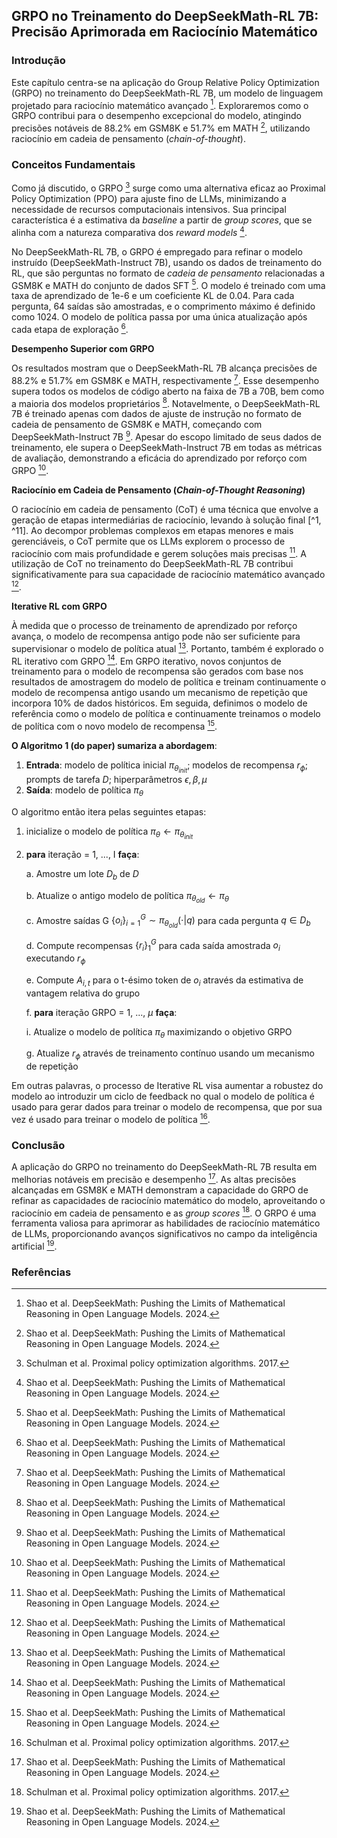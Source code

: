 ## GRPO no Treinamento do DeepSeekMath-RL 7B: Precisão Aprimorada em Raciocínio Matemático

### Introdução

Este capítulo centra-se na aplicação do Group Relative Policy Optimization (GRPO) no treinamento do DeepSeekMath-RL 7B, um modelo de linguagem projetado para raciocínio matemático avançado [^1]. Exploraremos como o GRPO contribui para o desempenho excepcional do modelo, atingindo precisões notáveis de 88.2% em GSM8K e 51.7% em MATH [^1], utilizando raciocínio em cadeia de pensamento (*chain-of-thought*).

### Conceitos Fundamentais

Como já discutido, o GRPO [^11] surge como uma alternativa eficaz ao Proximal Policy Optimization (PPO) para ajuste fino de LLMs, minimizando a necessidade de recursos computacionais intensivos. Sua principal característica é a estimativa da *baseline* a partir de *group scores*, que se alinha com a natureza comparativa dos *reward models* [^1].

No DeepSeekMath-RL 7B, o GRPO é empregado para refinar o modelo instruído (DeepSeekMath-Instruct 7B), usando os dados de treinamento do RL, que são perguntas no formato de *cadeia de pensamento* relacionadas a GSM8K e MATH do conjunto de dados SFT [^1]. O modelo é treinado com uma taxa de aprendizado de 1e-6 e um coeficiente KL de 0.04. Para cada pergunta, 64 saídas são amostradas, e o comprimento máximo é definido como 1024. O modelo de política passa por uma única atualização após cada etapa de exploração [^1].

**Desempenho Superior com GRPO**

Os resultados mostram que o DeepSeekMath-RL 7B alcança precisões de 88.2% e 51.7% em GSM8K e MATH, respectivamente [^1]. Esse desempenho supera todos os modelos de código aberto na faixa de 7B a 70B, bem como a maioria dos modelos proprietários [^1]. Notavelmente, o DeepSeekMath-RL 7B é treinado apenas com dados de ajuste de instrução no formato de cadeia de pensamento de GSM8K e MATH, começando com DeepSeekMath-Instruct 7B [^1]. Apesar do escopo limitado de seus dados de treinamento, ele supera o DeepSeekMath-Instruct 7B em todas as métricas de avaliação, demonstrando a eficácia do aprendizado por reforço com GRPO [^1].

**Raciocínio em Cadeia de Pensamento (*Chain-of-Thought Reasoning*)**

O raciocínio em cadeia de pensamento (CoT) é uma técnica que envolve a geração de etapas intermediárias de raciocínio, levando à solução final [^1, ^11]. Ao decompor problemas complexos em etapas menores e mais gerenciáveis, o CoT permite que os LLMs explorem o processo de raciocínio com mais profundidade e gerem soluções mais precisas [^1]. A utilização de CoT no treinamento do DeepSeekMath-RL 7B contribui significativamente para sua capacidade de raciocínio matemático avançado [^1].

**Iterative RL com GRPO**

À medida que o processo de treinamento de aprendizado por reforço avança, o modelo de recompensa antigo pode não ser suficiente para supervisionar o modelo de política atual [^1]. Portanto, também é explorado o RL iterativo com GRPO [^1]. Em GRPO iterativo, novos conjuntos de treinamento para o modelo de recompensa são gerados com base nos resultados de amostragem do modelo de política e treinam continuamente o modelo de recompensa antigo usando um mecanismo de repetição que incorpora 10% de dados históricos. Em seguida, definimos o modelo de referência como o modelo de política e continuamente treinamos o modelo de política com o novo modelo de recompensa [^1].

**O Algoritmo 1 (do paper) sumariza a abordagem**:

1.  **Entrada**: modelo de política inicial  $\pi_{\theta_{init}}$; modelos de recompensa $r_{\phi}$; prompts de tarefa $D$; hiperparâmetros $\epsilon, \beta, \mu$
2.  **Saída**: modelo de política $\pi_\theta$

O algoritmo então itera pelas seguintes etapas:

1.  inicialize o modelo de política $\pi_\theta \leftarrow \pi_{\theta_{init}}$

2.  **para** iteração = 1, ..., I **faça**:

    a. Amostre um lote  $D_b$  de  $D$

    b. Atualize o antigo modelo de política $\pi_{\theta_{old}} \leftarrow \pi_\theta$

    c. Amostre saídas G  $\{o_i\}_{i=1}^G \sim \pi_{\theta_{old}}(\cdot | q)$  para cada pergunta  $q \in D_b$

    d. Compute recompensas  $\{r_i\}_1^G$  para cada saída amostrada  $o_i$  executando  $r_\phi$

    e. Compute  $A_{i,t}$  para o t-ésimo token de  $o_i$  através da estimativa de vantagem relativa do grupo

    f. **para** iteração GRPO = 1, ...,  $\mu$  **faça**:

    i. Atualize o modelo de política  $\pi_\theta$  maximizando o objetivo GRPO

    g. Atualize $r_\phi$ através de treinamento contínuo usando um mecanismo de repetição

Em outras palavras, o processo de Iterative RL visa aumentar a robustez do modelo ao introduzir um ciclo de feedback no qual o modelo de política é usado para gerar dados para treinar o modelo de recompensa, que por sua vez é usado para treinar o modelo de política [^11].

### Conclusão

A aplicação do GRPO no treinamento do DeepSeekMath-RL 7B resulta em melhorias notáveis em precisão e desempenho [^1]. As altas precisões alcançadas em GSM8K e MATH demonstram a capacidade do GRPO de refinar as capacidades de raciocínio matemático do modelo, aproveitando o raciocínio em cadeia de pensamento e as *group scores* [^11]. O GRPO é uma ferramenta valiosa para aprimorar as habilidades de raciocínio matemático de LLMs, proporcionando avanços significativos no campo da inteligência artificial [^1].

### Referências
[^1]: Shao et al. DeepSeekMath: Pushing the Limits of Mathematical Reasoning in Open Language Models. 2024.
[^11]: Schulman et al. Proximal policy optimization algorithms. 2017.
<!-- END -->